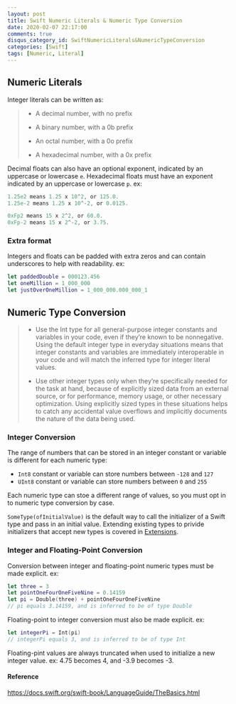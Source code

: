 ```yaml
---
layout: post
title: Swift Numeric Literals & Numeric Type Conversion
date: 2020-02-07 22:17:00
comments: true
disqus_category_id: SwiftNumericLiterals&NumericTypeConversion
categories: [Swift]
tags: [Numeric, Literal]
---
```


## Numeric Literals

Integer literals can be written as:

> - A decimal number, with no prefix
>
> - A binary number, with a 0b prefix
>
> - An octal number, with a 0o prefix
>
> - A hexadecimal number, with a 0x prefix

Decimal floats can also have an optional exponent, indicated by an uppercase or lowercase `e`. Hexadecimal floats must have an exponent indicated by an uppercase or lowercase `p`. ex:

```swift
1.25e2 means 1.25 x 10^2, or 125.0.
1.25e-2 means 1.25 x 10^-2, or 0.0125.

0xFp2 means 15 x 2^2, or 60.0.
0xFp-2 means 15 x 2^-2, or 3.75.
```

### Extra format

Integers and floats can be padded with extra zeros and can contain underscores to help with readability. ex:

```swift
let paddedDouble = 000123.456
let oneMillion = 1_000_000
let justOverOneMillion = 1_000_000.000_000_1
```

## Numeric Type Conversion

> - Use the Int type for all general-purpose integer constants and variables in your code, even if they’re known to be nonnegative. Using the default integer type in everyday situations means that integer constants and variables are immediately interoperable in your code and will match the inferred type for integer literal values.
>
> - Use other integer types only when they’re specifically needed for the task at hand, because of explicitly sized data from an external source, or for performance, memory usage, or other necessary optimization. Using explicitly sized types in these situations helps to catch any accidental value overflows and implicitly documents the nature of the data being used.

### Integer Conversion

The range of numbers that can be stored in an integer constant or variable is different for each numeric type:

- `Int8` constant or variable can store numbers between `-128` and `127`
- `UInt8` constant or variable can store numbers between `0` and `255`

Each numeric type can stoe a different range of values, so you must opt in to numeric type conversion by case.

`SomeType(ofInitialValue)` is the default way to call the initializer of a Swift type and pass in an initial value. Extending existing types to privide initializers that accept new types is covered in [Extensions](https://docs.swift.org/swift-book/LanguageGuide/Extensions.html).

### Integer and Floating-Point Conversion

Conversion between integer and floating-point numeric types must be made explicit. ex:

```swift
let three = 3
let pointOneFourOneFiveNine = 0.14159
let pi = Double(three) + pointOneFourOneFiveNine
// pi equals 3.14159, and is inferred to be of type Double
```

Floating-point to integer conversion must also be made explicit. ex:

```swift
let integerPi = Int(pi)
// integerPi equals 3, and is inferred to be of type Int
```

Floating-pint values are always truncated when used to initialize a new integer value. ex: 4.75 becomes 4, and -3.9 becomes -3.

#### Reference

https://docs.swift.org/swift-book/LanguageGuide/TheBasics.html